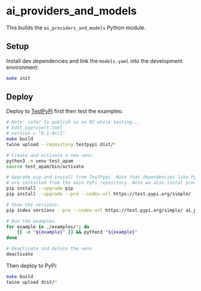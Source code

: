 # ai_providers_and_models

This builds the `ai_providers_and_models` Python module.

## Setup

Install dev dependencies and link the `models.yaml` into the development environment:

```bash
make init
```

## Deploy

Deploy to [TestPyPi](https://test.pypi.org) first then test the examples:

```bash
# Note: safer to publish as an RC while testing...
# Edit pyproject.toml
# version = "0.1.0rc1"
make build
twine upload --repository testpypi dist/*
```

```bash
# Create and activate a new venv.
python3 -m venv test_apam
source test_apam/bin/activate

# Upgrade pip and install from TestPypi. Note that dependencies like PyYAML
# are installed from the main PyPi repository. Note we also instal prerelease.
pip install --upgrade pip
pip install --upgrade --pre --index-url https://test.pypi.org/simple/ --extra-index-url https://pypi.org/simple  ai_providers_and_models

# Show the versions.
pip index versions --pre --index-url https://test.pypi.org/simple/ ai_providers_and_models 

# Run the examples.
for example in ./examples/*; do
    [[ -e "${example}" ]] && python3 "${example}"
done

# Deactivate and delete the venv
deactivate
```

Then deploy to PyPi:

```bash
make build
twine upload dist/*
